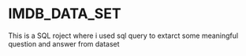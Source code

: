 # IMDB_DATA_SET

This is a SQL roject where i used sql query to extarct some meaningful question and answer from dataset
